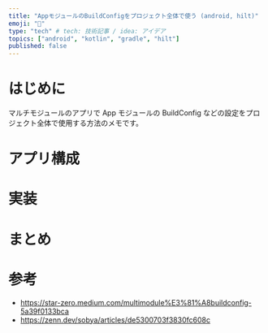 ```yaml
---
title: "AppモジュールのBuildConfigをプロジェクト全体で使う (android, hilt)"
emoji: "🎉"
type: "tech" # tech: 技術記事 / idea: アイデア
topics: ["android", "kotlin", "gradle", "hilt"]
published: false
---
```


# はじめに

マルチモジュールのアプリで App モジュールの BuildConfig などの設定をプロジェクト全体で使用する方法のメモです。

# アプリ構成

# 実装

# まとめ

# 参考

- https://star-zero.medium.com/multimodule%E3%81%A8buildconfig-5a39f0133bca
- https://zenn.dev/sobya/articles/de5300703f3830fc608c
